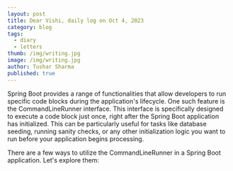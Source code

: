 ```yaml
---
layout: post
title: Dear Vishi, daily log on Oct 4, 2023
category: blog
tags:
  - diary
  - letters
thumb: /img/writing.jpg
image: /img/writing.jpg
author: Tushar Sharma
published: true
---
```


Spring Boot provides a range of functionalities that allow developers to run specific code blocks during the application's lifecycle. One such feature is the CommandLineRunner interface. This interface is specifically designed to execute a code block just once, right after the Spring Boot application has initialized. This can be particularly useful for tasks like database seeding, running sanity checks, or any other initialization logic you want to run before your application begins processing.

There are a few ways to utilize the CommandLineRunner in a Spring Boot application. Let's explore them:
